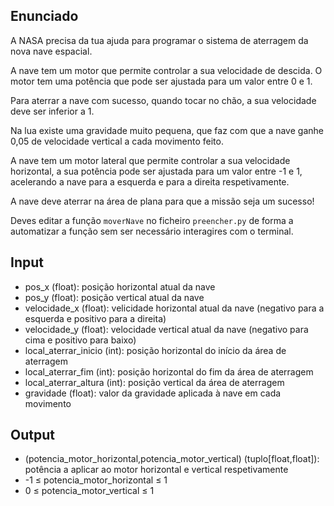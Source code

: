 ## Enunciado
A NASA precisa da tua ajuda para programar o sistema de aterragem da nova nave espacial.

A nave tem um motor que permite controlar a sua velocidade de descida. O motor tem uma potência que pode ser ajustada para um valor entre 0 e 1.

Para aterrar a nave com sucesso, quando tocar no chão, a sua velocidade deve ser inferior a 1.

Na lua existe uma gravidade muito pequena, que faz com que a nave ganhe 0,05 de velocidade vertical a cada movimento feito.

A nave tem um motor lateral que permite controlar a sua velocidade horizontal, a sua potência pode ser ajustada para um valor entre -1 e 1, acelerando a nave para a esquerda e para a direita respetivamente.

A nave deve aterrar na área de plana para que a missão seja um sucesso!

Deves editar a função `moverNave` no ficheiro `preencher.py` de forma a automatizar a função sem ser necessário interagires com o terminal.

## Input

- pos_x (float): posição horizontal atual da nave
- pos_y (float): posição vertical atual da nave
- velocidade_x (float): velicidade horizontal atual da nave (negativo para a esquerda e positivo para a direita)
- velocidade_y (float): velocidade vertical atual da nave (negativo para cima e positivo para baixo)
- local_aterrar_inicio (int): posição horizontal do início da área de aterragem
- local_aterrar_fim (int): posição horizontal do fim da área de aterragem
- local_aterrar_altura (int): posição vertical da área de aterragem
- gravidade (float): valor da gravidade aplicada à nave em cada movimento

## Output

- (potencia_motor_horizontal,potencia_motor_vertical) (tuplo[float,float]): potência a aplicar ao motor horizontal e vertical respetivamente
- -1 ≤ potencia_motor_horizontal ≤ 1
- 0 ≤ potencia_motor_vertical ≤ 1
